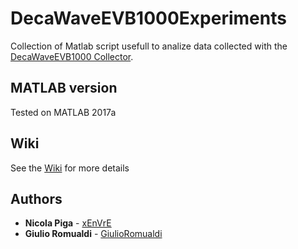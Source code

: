 # DecaWaveEVB1000Experiments
Collection of Matlab script usefull to analize data collected with the [DecaWaveEVB1000 Collector](https://github.com/xEnVrE/DecaWaveEVB1000Collector).

## MATLAB version
Tested on MATLAB 2017a

## Wiki
See the [Wiki](../../wiki) for more details

## Authors
* **Nicola Piga** - [xEnVrE](https://github.com/xEnVrE)
* **Giulio Romualdi** - [GiulioRomualdi](https://github.com/GiulioRomualdi)
